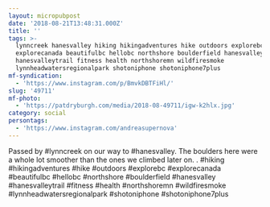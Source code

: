 ```yaml
---
layout: micropubpost
date: '2018-08-21T13:48:31.000Z'
title: ''
tags: >-
  lynncreek hanesvalley hiking hikingadventures hike outdoors explorebc
  explorecanada beautifulbc hellobc northshore boulderfield hanesvalley
  hanesvalleytrail fitness health northshoremn wildfiresmoke
  lynnheadwatersregionalpark shotoniphone shotoniphone7plus
mf-syndication:
  - 'https://www.instagram.com/p/BmvkDBTFiHl/'
slug: '49711'
mf-photo:
  - 'https://patdryburgh.com/media/2018-08-49711/igw-k2hlx.jpg'
category: social
persontags:
  - 'https://www.instagram.com/andreasupernova'
---
```

Passed by #lynncreek on our way to #hanesvalley. The boulders here were a whole lot smoother than the ones we climbed later on.
.
#hiking #hikingadventures #hike #outdoors #explorebc #explorecanada #beautifulbc #hellobc #northshore #boulderfield #hanesvalley #hanesvalleytrail #fitness #health #northshoremn #wildfiresmoke #lynnheadwatersregionalpark #shotoniphone #shotoniphone7plus
